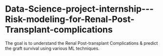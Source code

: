 # Data-Science-project-internship---Risk-modeling-for-Renal-Post-Transplant-complications
The goal is to understand the Renal Post-transplant Complications &amp; predict the graft survival using various ML techniques.
